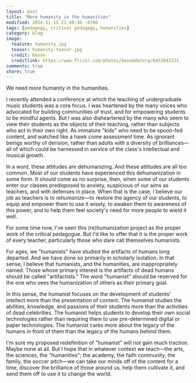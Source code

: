 ```yaml
---
layout: post
title: "More humanity in the humanities"
modified: 2014-11-15 21:49:36 -0700
tags: [pedagogy, critical pedagogy, humanities]
category: blog
image:
  feature: humanity.jpg
  teaser: humanity-teaser.jpg
  credit: Kevan
  creditlink: https://www.flickr.com/photos/kevandotorg/6453643321
comments: true
share: true
---
```


We need more humanity in the humanities.

I recently attended a conference at which the teaching of undergraduate music students was a core focus. I was heartened by the many voices who advocated for building communities of trust, and for empowering students to be mindful agents. But I was also disheartened by the many who seem to view their students as the objects of their teaching, rather than subjects who act in their own right. As immature "kids" who need to be spoon-fed content, and watched like a hawk come assessment time. As ignorant beings worthy of derision, rather than adults with a diversity of brilliances—all of which could be harnessed in service of the class's intellectual and musical growth. 

In a word, these attitudes are dehumanizing. And these attitudes are all too common. Most of our students have experienced this dehumanization in some form. It should come as no surprise, then, when some of our students enter our classes predisposed to anxiety, suspicious of our aims as teachers, and with defenses in place. When that is the case, I believe our job as teachers is to *rehumanize*—to restore the agency of our students, to equip and empower them to use it wisely, to awaken them to awareness of this power, and to help them feel society's need for more people to wield it well.

For some time now, I've seen this (re)humanization project as the proper work of the critical pedagogue. But I'd like to offer that it is the proper work of every teacher, particularly those who dare call themselves humanists.

For ages, we "humanists" have studied the artifacts of humans long departed. And we have done so primarily in scholarly isolation. In that sense, I believe that humanists, and the humanities, are inappropriately named. Those whose primary interest is the artifacts of dead humans should be called "artifactists." The word "humanist" should be reserved for the one who sees the humanization of others as their primary goal. 

In this sense, the humanist focuses on the development of students' intellect more than the presentation of content. The humanist studies the abilities, knowledge, and passions of their students more than the activities of dead celebrities. The humanist helps students to develop their own social technologies rather than requiring them to use pre-determined digital or paper technologies. The humanist cares more about the legacy of the humans in front of them than the legacy of the humans behind them.

I'm sure my proposed redefinition of "humanist" will not gain much traction. Maybe none at all. But I hope that in whatever context we teach—the arts, the sciences, the "humanities"; the academy, the faith community, the family, the soccer pitch—we can take our minds off of the content for a time, discover the brilliance of those around us, help them cultivate it, and send them off to use it to change the world.


